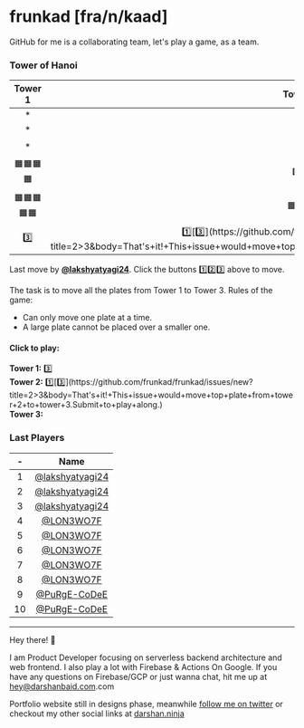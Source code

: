 # frunkad [fra/n/kaad] 
GitHub for me is a collaborating team, let's play a game, as a team.
### Tower of Hanoi
| Tower 1️ | Tower 2️ | Tower 3️ |  
| :-: | :-: | :-: |
|*|*|*|
|*|*|*|
|*|🟧|*|
|🟧🟧🟧🟧|🟧🟧|*|
|🟧🟧🟧🟧🟧|🟧🟧🟧|*|
|[3️⃣](https://github.com/frunkad/frunkad/issues/new?title=1>3&body=That's+it!+This+issue+would+move+top+plate+from+tower+1+to+tower+3.Submit+to+play+along.)|[1️⃣](https://github.com/frunkad/frunkad/issues/new?title=2>1&body=That's+it!+This+issue+would+move+top+plate+from+tower+2+to+tower+1.Submit+to+play+along.)[3️⃣](https://github.com/frunkad/frunkad/issues/new?title=2>3&body=That's+it!+This+issue+would+move+top+plate+from+tower+2+to+tower+3.Submit+to+play+along.)||

Last move by **[@lakshyatyagi24](https://github.com/lakshyatyagi24)**. Click the buttons 1️⃣2️⃣3️⃣ above to move.

 The task is to move all the plates from Tower 1 to Tower 3. Rules of the game:

- Can only move one plate at a time.  
- A large plate cannot be placed over a smaller one.  



#### Click to play:  

**Tower 1:** [3️⃣](https://github.com/frunkad/frunkad/issues/new?title=1>3&body=That's+it!+This+issue+would+move+top+plate+from+tower+1+to+tower+3.Submit+to+play+along.)  
**Tower 2:** [1️⃣](https://github.com/frunkad/frunkad/issues/new?title=2>1&body=That's+it!+This+issue+would+move+top+plate+from+tower+2+to+tower+1.Submit+to+play+along.)[3️⃣](https://github.com/frunkad/frunkad/issues/new?title=2>3&body=That's+it!+This+issue+would+move+top+plate+from+tower+2+to+tower+3.Submit+to+play+along.)  
**Tower 3:**   

### Last Players

|-|Name|
|:-:|:-:|
|1|[@lakshyatyagi24](https://github.com/lakshyatyagi24)|
|2|[@lakshyatyagi24](https://github.com/lakshyatyagi24)|
|3|[@lakshyatyagi24](https://github.com/lakshyatyagi24)|
|4|[@LON3WO7F](https://github.com/LON3WO7F)|
|5|[@LON3WO7F](https://github.com/LON3WO7F)|
|6|[@LON3WO7F](https://github.com/LON3WO7F)|
|7|[@LON3WO7F](https://github.com/LON3WO7F)|
|8|[@LON3WO7F](https://github.com/LON3WO7F)|
|9|[@PuRgE-CoDeE](https://github.com/PuRgE-CoDeE)|
|10|[@PuRgE-CoDeE](https://github.com/PuRgE-CoDeE)|


***

Hey there! :wave:

I am Product Developer focusing on serverless backend architecture and web frontend. I also play a lot with Firebase & Actions On Google. 
If you have any questions on Firebase/GCP or just wanna chat, hit me up at [hey@darshanbaid.com](mailto:hey@darshanbaid.com).com

Portfolio website still in designs phase, meanwhile [follow me on twitter](https://twitter.com/frunkad) or checkout my other social links at [darshan.ninja](https://darshan.ninja)


